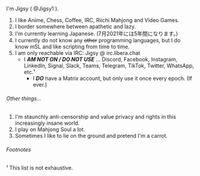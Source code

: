 I'm Jigsy ( @Jigsy1 ).

1. I like Anime, Chess, Coffee, IRC, Riichi Mahjong and Video Games.
2. I border somewhere between apathetic and lazy.
3. I'm currently learning Japanese. (7月2021年には5年間になります。)
4. I currently do not know any ~~other~~ programming languages, but I do know mSL and like scripting from time to time.
5. I am only reachable via IRC: Jigsy @ irc.libera.chat
   - I ***AM NOT ON / DO NOT USE*** ... Discord, Facebook, Instagram, LinkedIn, Signal, Slack, Teams, Telegram, TikTok, Twitter, WhatsApp, etc.¹
      - I ***DO*** have a Matrix account, but only use it once every epoch. (If ever.)

###### Other things...

1. I'm staunchly anti-censorship and value privacy and rights in this increasingly insane world.
2. I play on Mahjong Soul a lot.
3. Sometimes I like to lie on the ground and pretend I'm a carrot.

###### Footnotes

¹ This list is not exhaustive.
